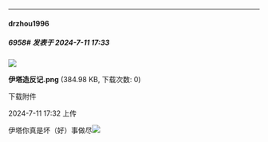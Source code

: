 ﻿
*****

####  drzhou1996  
##### 6958#       发表于 2024-7-11 17:33

<img src="https://img.saraba1st.com/forum/202407/11/173233kquuy0lio0mjiuyg.png" referrerpolicy="no-referrer">

<strong>伊塔造反记.png</strong> (384.98 KB, 下载次数: 0)

下载附件

2024-7-11 17:32 上传

伊塔你真是坏（好）事做尽<img src="https://static.saraba1st.com/image/smiley/face2017/057.png" referrerpolicy="no-referrer">

